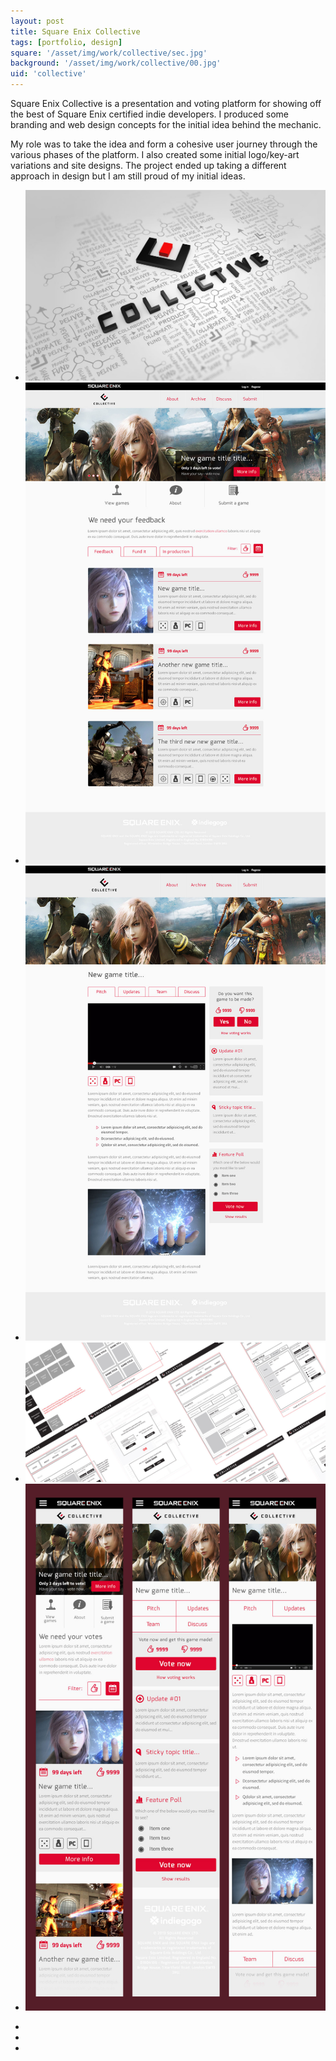 ```yaml
---
layout: post
title: Square Enix Collective
tags: [portfolio, design]
square: '/asset/img/work/collective/sec.jpg'
background: '/asset/img/work/collective/00.jpg'
uid: 'collective'
---
```


<p class="headline">Square Enix Collective is a presentation and voting platform for showing off the best of Square Enix certified indie developers. I produced some branding and web design concepts for the initial idea behind the mechanic.</p>

<p>My role was to take the idea and form a cohesive user journey through the various phases of the platform. I also created some initial logo/key-art variations and site designs. The project ended up taking a different approach in design but I am still proud of my initial ideas.</p>

<section class="post-media">
	<ul>
		<li class="full"><img src="/asset/img/work/collective/00.jpg"></li>
		<li class="curved"><img src="/asset/img/work/collective/01.jpg"></li>
		<li class="curved"><img src="/asset/img/work/collective/02.jpg"></li>
		<li class="full"><img src="/asset/img/work/collective/04.jpg"></li>
		<li><img src="/asset/img/work/collective/03.jpg"></li>
	</ul>
</section>

<section class="block palette three-colors">
	<ul>
		<li class="color-1"></li>
		<li class="color-2"></li>
		<li class="color-3"></li>
	</ul>
</section>
